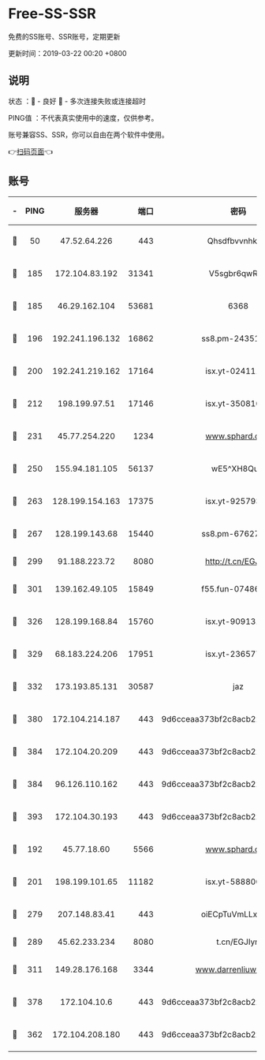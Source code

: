 # Free-SS-SSR

免费的SS账号、SSR账号，定期更新

更新时间：2019-03-22 00:20 +0800

## 说明

状态     ：🙂 - 良好 🙁 - 多次连接失败或连接超时

PING值   ：不代表真实使用中的速度，仅供参考。

账号兼容SS、SSR，你可以自由在两个软件中使用。

👉[扫码页面](https://liesauer.github.io/Free-SS-SSR/)👈

## 账号

|-|PING|服务器|端口|密码|加密方式|区域|
|:----:|:----:|:-----:|-----:|:----:|:----:|:----:|
|🙂|50|47.52.64.226|443|Qhsdfbvvnhkm1|aes-256-cfb|HK|
|🙂|185|172.104.83.192|31341|V5sgbr6qwRg1|aes-256-cfb|JP|
|🙂|185|46.29.162.104|53681|6368|aes-256-ctr|RU|
|🙂|196|192.241.196.132|16862|ss8.pm-24351736|aes-256-cfb|US|
|🙂|200|192.241.219.162|17164|isx.yt-02411127|aes-256-cfb|US|
|🙂|212|198.199.97.51|17146|isx.yt-35081098|aes-256-cfb|US|
|🙂|231|45.77.254.220|1234|www.sphard.com|aes-256-cfb|SG|
|🙂|250|155.94.181.105|56137|wE5^XH8Quw|aes-256-cfb|US|
|🙂|263|128.199.154.163|17375|isx.yt-92579353|aes-256-cfb|SG|
|🙂|267|128.199.143.68|15440|ss8.pm-67627124|aes-256-cfb|SG|
|🙂|299|91.188.223.72|8080|http://t.cn/EGJIyrl|rc4-md5|RU|
|🙂|301|139.162.49.105|15849|f55.fun-07486804|aes-256-cfb|SG|
|🙂|326|128.199.168.84|15760|isx.yt-90913173|aes-256-cfb|SG|
|🙂|329|68.183.224.206|17951|isx.yt-23657794|aes-256-cfb|SG|
|🙂|332|173.193.85.131|30587|jaz|aes-256-cfb|US|
|🙂|380|172.104.214.187|443|9d6cceaa373bf2c8acb22e60b6a58be6|aes-256-cfb|US|
|🙂|384|172.104.20.209|443|9d6cceaa373bf2c8acb22e60b6a58be6|aes-256-cfb|US|
|🙂|384|96.126.110.162|443|9d6cceaa373bf2c8acb22e60b6a58be6|aes-256-cfb|US|
|🙂|393|172.104.30.193|443|9d6cceaa373bf2c8acb22e60b6a58be6|aes-256-cfb|US|
|🙂|192|45.77.18.60|5566|www.sphard.com|aes-256-cfb|JP|
|🙂|201|198.199.101.65|11182|isx.yt-58880075|aes-256-cfb|US|
|🙂|279|207.148.83.41|443|oiECpTuVmLLxk4Ts|aes-256-cfb|AU|
|🙂|289|45.62.233.234|8080|t.cn/EGJIyrl|rc4-md5|CA|
|🙂|311|149.28.176.168|3344|www.darrenliuwei.com|aes-256-cfb|AU|
|🙂|378|172.104.10.6|443|9d6cceaa373bf2c8acb22e60b6a58be6|aes-256-cfb|US|
|🙁|362|172.104.208.180|443|9d6cceaa373bf2c8acb22e60b6a58be6|aes-256-cfb|US|
